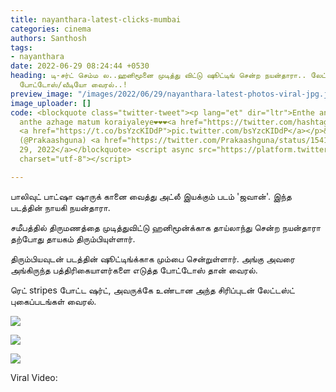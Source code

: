 ```yaml
---
title: nayanthara-latest-clicks-mumbai
categories: cinema
authors: Santhosh
tags:
- nayanthara
date: 2022-06-29 08:24:44 +0530
heading: டி-சர்ட் செம்ம ல..ஹனிமூனை முடித்து விட்டு ஷூட்டிங் சென்ற நயன்தாரா.. லேட்டஸ்ட்
  போட்டோஸ்/வீடியோ வைரல்..!
preview_image: "/images/2022/06/29/nayanthara-latest-photos-viral-jpg.jpeg"
image_uploader: []
code: <blockquote class="twitter-tweet"><p lang="et" dir="ltr">Enthe angle le partalum
  anthe azhage matum koraiyaleye❤❤❤<a href="https://twitter.com/hashtag/Nayanthara?src=hash&amp;ref_src=twsrc%5Etfw">#Nayanthara</a>
  <a href="https://t.co/bsYzcKIDdP">pic.twitter.com/bsYzcKIDdP</a></p>&mdash; PrakaashGunaselan
  (@Prakaashguna) <a href="https://twitter.com/Prakaashguna/status/1541971928709115904?ref_src=twsrc%5Etfw">June
  29, 2022</a></blockquote> <script async src="https://platform.twitter.com/widgets.js"
  charset="utf-8"></script>

---
```

பாலிவுட் பாட்ஷா ஷாருக் கானை வைத்து அட்லீ இயக்கும் படம் 'ஜவான்'. இந்த படத்தின் நாயகி நயன்தாரா.

சமீபத்தில் திருமணத்தை முடித்துவிட்டு ஹனிமூன்க்காக தாய்லாந்து சென்ற நயன்தாரா தற்போது தாயகம் திரும்பியுள்ளார்.

திரும்பியவுடன் படத்தின் ஷூட்டிங்க்காக மும்பை சென்றுள்ளார். அங்கு அவரை அங்கிருந்த பத்திரிகையாளர்களை எடுத்த போட்டோஸ் தான் வைரல்.

ரெட் stripes போட்ட ஷர்ட், அவருக்கே உண்டான அந்த சிரிப்புடன் லேட்டஸ்ட் புகைப்படங்கள் வைரல்.

![](/images/2022/06/29/nayanthara-latest-3-jpg.jpeg)

![](/images/2022/06/29/nayanthara-latest-1-jpg.jpeg)

![](/images/2022/06/29/nayanthara-latest-2-jpg.jpeg)

Viral Video:
